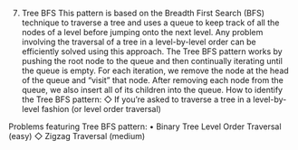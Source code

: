 7. Tree BFS
This pattern is based on the Breadth First Search (BFS) technique to traverse a tree and uses a queue to keep track of all the nodes of a level before jumping onto the next level. Any problem involving the traversal of a tree in a level-by-level order can be efficiently solved using this approach.
The Tree BFS pattern works by pushing the root node to the queue and then continually iterating until the queue is empty. For each iteration, we remove the node at the head of the queue and “visit” that node. After removing each node from the queue, we also insert all of its children into the queue.
How to identify the Tree BFS pattern:
◇ If you’re asked to traverse a tree in a level-by-level fashion (or level order traversal)

Problems featuring Tree BFS pattern:
• Binary Tree Level Order Traversal (easy)
◇ Zigzag Traversal (medium)
